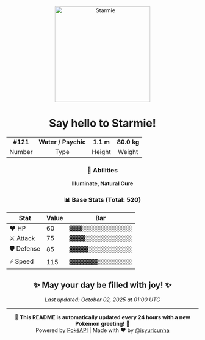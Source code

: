 <div align="center">

<img src="https://raw.githubusercontent.com/PokeAPI/sprites/master/sprites/pokemon/121.png" width="250" height="250" alt="Starmie">

# Say hello to **Starmie**!

<table>
<tr>
<td align="center"><strong>#121</strong></td>
<td align="center"><strong>Water / Psychic</strong></td>
<td align="center"><strong>1.1 m</strong></td>
<td align="center"><strong>80.0 kg</strong></td>
</tr>
<tr>
<td align="center">Number</td>
<td align="center">Type</td>
<td align="center">Height</td>
<td align="center">Weight</td>
</tr>
</table>

### 🎯 Abilities
**Illuminate, Natural Cure**

### 📊 Base Stats (Total: 520)

| Stat | Value | Bar |
|------|-------|-----|
| ❤️ HP | 60 | `▓▓▓▓░░░░░░░░░░░░░░░░` |
| ⚔️ Attack | 75 | `▓▓▓▓▓░░░░░░░░░░░░░░░` |
| 🛡️ Defense | 85 | `▓▓▓▓▓▓░░░░░░░░░░░░░░` |
| ⚡ Speed | 115 | `▓▓▓▓▓▓▓▓▓░░░░░░░░░░░` |

## ✨ May your day be filled with joy! ✨

*Last updated: October 02, 2025 at 01:00 UTC*

---

🌟 **This README is automatically updated every 24 hours with a new Pokémon greeting!** 🌟<br>
Powered by [PokéAPI](https://pokeapi.co/) | Made with ❤️ by [@isyuricunha](https://github.com/isyuricunha)

</div>